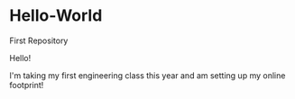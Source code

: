 # Hello-World
First Repository

Hello!

I'm taking my first engineering class this year and am setting up my online footprint!
